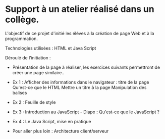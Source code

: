 # Support à un atelier réalisé dans un collège.

L'objectif de ce projet d'initié les élèves à la création de page Web et à la programmation.

Technologies utilisées : HTML et Java Script

Déroulé de l’initiation :
* Présentation de la page à réaliser, les exercices suivants permettront de créer une page similaire..
* Ex 1 : Afficher des informations dans le navigateur : titre de la page
  Qu'est-ce que le HTML
  Mettre un titre à la page
  Manipulation des balises
		  
* Ex 2 : Feuille de style
  
        
* Ex 3 : Introduction au JavaScript
       - Diapo : Qu'est-ce que le JavaScript ?

* Ex 4 : Le Java Script, mise en pratique

* Pour aller plus loin : Architecture client/serveur
